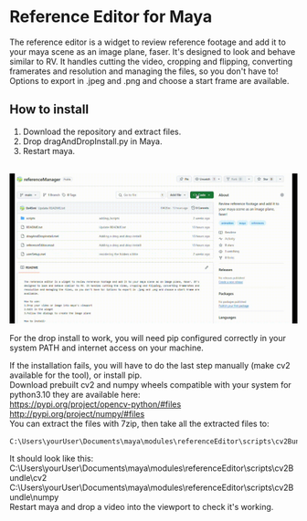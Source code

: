 # Reference Editor for Maya 
The reference editor is a widget to review reference footage and add it to your maya scene as an image plane, faser. It's designed to look and behave similar to RV. It handles cutting the video, cropping and flipping, converting framerates and resolution and managing the files, so you don't have to! Options to export in .jpeg and .png and choose a start frame are available.

## How to install
1. Download the repository and extract files. <br/>
2. Drop dragAndDropInstall.py in Maya. <br/>
3. Restart maya. <br/>
<br/>
<img src="https://github.com/0x45mi/referenceManager/blob/main/demo/referenceEditorInstall.gif" data-canonical-src="https://github.com/0x45mi/referenceManager/blob/main/demo/referenceEditorInstall.gif" width="700" />

For the drop install to work, you will need pip configured correctly in your system PATH and internet access on your machine. <br/>

If the installation fails, you will have to do the last step manually (make cv2 available for the tool), or install pip. <br/>
Download prebuilt cv2 and numpy wheels compatible with your system for python3.10 they are available here: <br/>
https://pypi.org/project/opencv-python/#files <br/>
http://pypi.org/project/numpy/#files <br/>
You can extract the files with 7zip, then take all the extracted files to: <br/>
```
C:\Users\yourUser\Documents\maya\modules\referenceEditor\scripts\cv2Bundle
```
It should look like this: <br/>
C:\Users\yourUser\Documents\maya\modules\referenceEditor\scripts\cv2Bundle\cv2 <br/>
C:\Users\yourUser\Documents\maya\modules\referenceEditor\scripts\cv2Bundle\numpy 
<br/>
Restart maya and drop a video into the viewport to check it's working. <br/>
